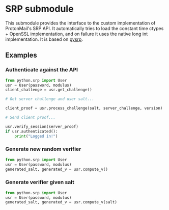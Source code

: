 # SRP submodule
This submodule provides the interface to the custom implementation of ProtonMail's SRP API.
It automatically tries to load the constant time ctypes + OpenSSL implementation, 
and on failure it uses the native long int implementation.
It is based on [pysrp](https://github.com/cocagne/pysrp).

## Examples
### Authenticate against the API
```python
from python.srp import User
usr = User(password, modulus)
client_challenge = usr.get_challenge()

# Get server challenge and user salt...

client_proof = usr.process_challenge(salt, server_challenge, version)

# Send client proof...

usr.verify_session(server_proof)
if usr.authenticated():
    print("Logged in!")
```

### Generate new random verifier
```python
from python.srp import User
usr = User(password, modulus)
generated_salt, generated_v = usr.compute_v()
```

### Generate verifier given salt
```python
from python.srp import User
usr = User(password, modulus)
generated_salt, generated_v = usr.compute_v(salt)
```